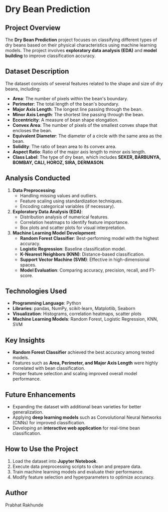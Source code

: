 # Dry Bean Prediction

## Project Overview
The **Dry Bean Prediction** project focuses on classifying different types of dry beans based on their physical characteristics using machine learning models. The project involves **exploratory data analysis (EDA)** and **model building** to improve classification accuracy.

## Dataset Description
The dataset consists of several features related to the shape and size of dry beans, including:
- **Area**: The number of pixels within the bean's boundary.
- **Perimeter**: The total length of the bean's boundary.
- **Major Axis Length**: The longest line passing through the bean.
- **Minor Axis Length**: The shortest line passing through the bean.
- **Eccentricity**: A measure of bean shape elongation.
- **Convex Area**: The number of pixels of the smallest convex shape that encloses the bean.
- **Equivalent Diameter**: The diameter of a circle with the same area as the bean.
- **Solidity**: The ratio of bean area to its convex area.
- **Aspect Ratio**: Ratio of the major axis length to minor axis length.
- **Class Label**: The type of dry bean, which includes **SEKER, BARBUNYA, BOMBAY, CALI, HOROZ, SIRA, DERMASON**.

## Analysis Conducted
1. **Data Preprocessing**:
   - Handling missing values and outliers.
   - Feature scaling using standardization techniques.
   - Encoding categorical variables (if necessary).
2. **Exploratory Data Analysis (EDA)**:
   - Distribution analysis of numerical features.
   - Correlation heatmaps to identify feature importance.
   - Box plots and scatter plots for visual interpretation.
3. **Machine Learning Model Development**:
   - **Random Forest Classifier**: Best-performing model with the highest accuracy.
   - **Logistic Regression**: Baseline classification model.
   - **K-Nearest Neighbors (KNN)**: Distance-based classification.
   - **Support Vector Machine (SVM)**: Effective in high-dimensional spaces.
   - **Model Evaluation**: Comparing accuracy, precision, recall, and F1-score.

## Technologies Used
- **Programming Language**: Python
- **Libraries**: pandas, NumPy, scikit-learn, Matplotlib, Seaborn
- **Visualization**: Histograms, correlation heatmaps, scatter plots
- **Machine Learning Models**: Random Forest, Logistic Regression, KNN, SVM

## Key Insights
- **Random Forest Classifier** achieved the best accuracy among tested models.
- Features such as **Area, Perimeter, and Major Axis Length** were highly correlated with bean classification.
- Proper feature selection and scaling improved overall model performance.

## Future Enhancements
- Expanding the dataset with additional bean varieties for better generalization.
- Applying **deep learning models** such as Convolutional Neural Networks (CNNs) for improved classification.
- Developing an **interactive web application** for real-time bean classification.

## How to Use the Project
1. Load the dataset into **Jupyter Notebook**.
2. Execute data preprocessing scripts to clean and prepare data.
3. Train machine learning models and evaluate their performance.
4. Modify feature selection and hyperparameters to optimize accuracy.

## Author
Prabhat Rakhunde
